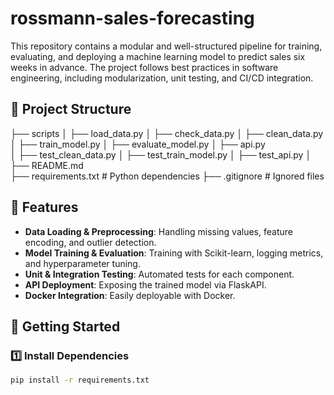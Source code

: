 # rossmann-sales-forecasting
This repository contains a modular and well-structured pipeline for training, evaluating, and deploying a machine learning model to predict sales six weeks in advance. The project follows best practices in software engineering, including modularization, unit testing, and CI/CD integration.

## 📂 Project Structure

├── scripts
│ ├── load_data.py 
│ ├── check_data.py 
│ ├── clean_data.py 
│ ├── train_model.py 
│ ├── evaluate_model.py 
│ ├── api.py  
│ ├── test_clean_data.py 
│ ├── test_train_model.py 
│ ├── test_api.py 
│ ├── README.md  
├── requirements.txt # Python dependencies 
├── .gitignore # Ignored files


## 📜 Features

- **Data Loading & Preprocessing**: Handling missing values, feature encoding, and outlier detection.
- **Model Training & Evaluation**: Training with Scikit-learn, logging metrics, and hyperparameter tuning.
- **Unit & Integration Testing**: Automated tests for each component.
- **API Deployment**: Exposing the trained model via FlaskAPI.
- **Docker Integration**: Easily deployable with Docker.

## 🚀 Getting Started

### **1️⃣ Install Dependencies**
```bash
pip install -r requirements.txt
